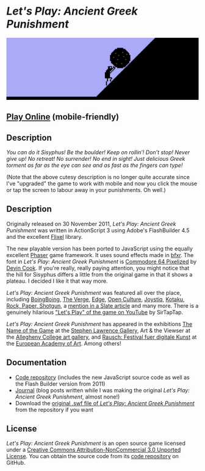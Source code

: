 # *Let's Play: Ancient Greek Punishment*

![Banner](images/lets-play-ancient-greek-punishment-banner.png)

## [Play Online](https://www.pippinbarr.com/lets-play-ancient-greek-punishment/) (mobile-friendly)

## Description
*You can do it Sisyphus! Be the boulder! Keep on rollin’! Don’t stop! Never give up! No retreat! No surrender! No end in sight! Just delicious Greek torment as far as the eye can see and as fast as the fingers can type!*

(Note that the above cutesy description is no longer quite accurate since I've "upgraded" the game to work with mobile and now you click the mouse or tap the screen to labour away in your punishments. Oh well.)

## Description
Originally released on 30 November 2011, *Let's Play: Ancient Greek Punishment* was written in ActionScript 3 using Adobe's FlashBuilder 4.5 and the excellent [Flixel](http://www.flixel.org/) library.

The new playable version has been ported to JavaScript using the equally excellent [Phaser](https://phaser.io) game framework. It uses sound effects made in [bfxr](http://www.bfxr.net/). The font in *Let's Play: Ancient Greek Punishment* is [Commodore 64 Pixelized](http://www.dafont.com/commodore-64-pixelized.font) by [Devin Cook](http://www.devincook.com/). If you're really, really paying attention, you might notice that the hill for Sisyphus differs a little from the original game in that it shows a plateau. I decided I like it that way more.

*Let's Play: Ancient Greek Punishment* was featured all over the place, including [BoingBoing](http://boingboing.net/2012/01/03/ancient-greek-punishments-the.html), [The Verge](http://www.theverge.com/gaming/2012/1/3/2680481/ancient-greek-punishment-video-game), [Edge](http://www.edge-online.com/features/friday-game-lets-play-ancient-greek-punishment), [Open Culture](http://www.openculture.com/2012/01/ancient_greek_punishments_the_retro_video_game.html), [Joystiq](http://www.joystiq.com/2012/01/08/you-wont-win-lets-play-ancient-greek-punishment-thats-the-p/), [Kotaku](http://kotaku.com/5873932/these-greek-mythology-flash-games-are-eternal-torture), [Rock, Paper, Shotgun](http://www.rockpapershotgun.com/2012/01/09/rack-and-yield-ancient-greek-punishment/), a [mention in a Slate article](http://www.slate.com/articles/technology/bitwise/2014/03/dark_souls_ii_the_rise_of_masocore_gaming.2.html) and many more. There is a genuinely hilarious ["Let's Play" of the game on YouTube](http://www.youtube.com/watch?v=4JZmr6WBMk0) by SirTapTap.

*Let's Play: Ancient Greek Punishment* has appeared in the exhibitions [The Name of the Game](http://www.stephenlawrencegallery.net/CB-TheNameOfTheGame-Intro.html) at the [Stephen Lawrence Gallery](http://www.stephenlawrencegallery.net/), Art & the Viewser at the [Allegheny College art gallery](http://sites.allegheny.edu/art/art-galleries/), and [Rausch: Festival fuer digitale Kunst](http://www.intermediales-design.de/rausch-festival-fuer-digitale-kunst/4773) at the [European Academy of Art](http://www.eka-trier.de/index.html). Among others!

## Documentation
* [Code repository](https://github.com/pippinbarr/lets-play-ancient-greek-punishment) (includes the new JavaScript source code as well as the Flash Builder version from 2011)
* [Journal](../process/journal.md) (blog posts written while I was making the original *Let's Play: Ancient Greek Punishment*, almost none!)
* Download the [original .swf file of *Let's Play: Ancient Greek Punishment*](https://github.com/pippinbarr/lets-play-ancient-greek-punishment/releases/tag/swf) from the repository if you want

## License
*Let's Play: Ancient Greek Punishment* is an open source game licensed under a [Creative Commons Attribution-NonCommercial 3.0 Unported License](http://creativecommons.org/licenses/by-nc/3.0/). You can obtain the source code from its [code repository](https://github.com/pippinbarr/pongs/) on GitHub.
